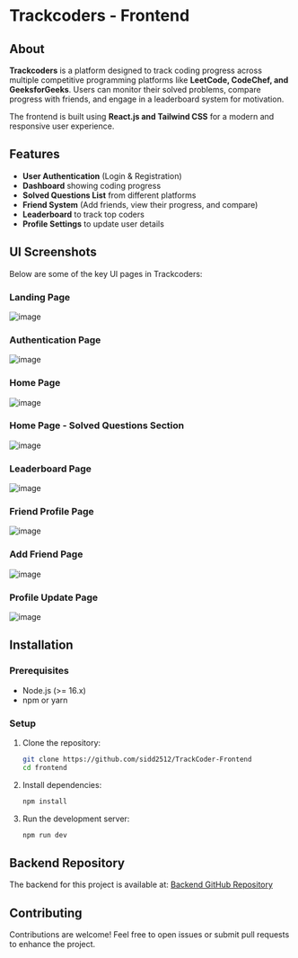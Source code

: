# Trackcoders - Frontend

## About

**Trackcoders** is a platform designed to track coding progress across multiple competitive programming platforms like **LeetCode, CodeChef, and GeeksforGeeks**. Users can monitor their solved problems, compare progress with friends, and engage in a leaderboard system for motivation.

The frontend is built using **React.js and Tailwind CSS** for a modern and responsive user experience.

## Features

- **User Authentication** (Login & Registration)
- **Dashboard** showing coding progress
- **Solved Questions List** from different platforms
- **Friend System** (Add friends, view their progress, and compare)
- **Leaderboard** to track top coders
- **Profile Settings** to update user details

## UI Screenshots

Below are some of the key UI pages in Trackcoders:

### Landing Page

![image](https://github.com/sidd2512/TrackCoder-Frontend/blob/main/UI%20Screenshot/Screenshot%201.png)

### Authentication Page

![image](https://github.com/sidd2512/TrackCoder-Frontend/blob/main/UI%20Screenshot/Screenshot%202.png)

### Home Page

![image](https://github.com/sidd2512/TrackCoder-Frontend/blob/main/UI%20Screenshot/Screenshot%203.png)

### Home Page - Solved Questions Section

![image](https://github.com/sidd2512/TrackCoder-Frontend/blob/main/UI%20Screenshot/Screenshot%204.png)

### Leaderboard Page

![image](https://github.com/sidd2512/TrackCoder-Frontend/blob/main/UI%20Screenshot/Screenshot%205.png)

### Friend Profile Page

![image](https://github.com/sidd2512/TrackCoder-Frontend/blob/main/UI%20Screenshot/Screenshot%208.png)

### Add Friend Page

![image](https://github.com/sidd2512/TrackCoder-Frontend/blob/main/UI%20Screenshot/Screenshot%206.png)

### Profile Update Page

![image](https://github.com/sidd2512/TrackCoder-Frontend/blob/main/UI%20Screenshot/Screenshot%207.png)

## Installation

### Prerequisites

- Node.js (>= 16.x)
- npm or yarn

### Setup

1. Clone the repository:
   ```sh
   git clone https://github.com/sidd2512/TrackCoder-Frontend
   cd frontend
   ```
2. Install dependencies:
   ```sh
   npm install
   ```
3. Run the development server:
   ```sh
   npm run dev
   ```

## Backend Repository

The backend for this project is available at:
[Backend GitHub Repository](https://github.com/sidd2512/TrackCoder)

## Contributing

Contributions are welcome! Feel free to open issues or submit pull requests to enhance the project.
